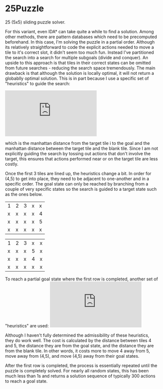 # 25Puzzle
25 (5x5) sliding puzzle solver. 

For this variant, even IDA* can take quite a while to find a solution. Among other methods, there are pattern databases which need to be precomputed beforehand. In this case, I'm solving the puzzle in a partial order. Although its relatively straightforward to code the explicit actions needed to move a tile to it's correct slot, it didn't seem too much fun. Instead I've partitioned the search into a search for multiple subgoals (divide and conquer). An upside to this approach is that tiles in their correct states can be omitted from future searches - reducing the search space tremendously. The main drawback is that although the solution is locally optimal, it will not return a globablly optimal solution. This is in part because I use a specific set of "heuristics" to guide the search:

![equation](https://latex.codecogs.com/gif.latex?%5Cinline%20d_1%28t_i%2C%20t_0%29%20&plus;%20d_1%28t_i%2C%20g_i%29) 

which is the manhattan distance from the target tile i to the goal and the manhattan distance between the target tile and the blank tile. Since I am not explicitly guiding the search by tossing out actions that don't involve the target, this ensures that actions performed near or on the target tile are less costly.

Once the first 3 tiles are lined up, the heuristics change a bit. In order for (4,5) to get into place, they need to be adjacent to one-another and in a specific order. The goal state can only be reached by branching from a couple of very specific states so the search is guided to a target state such as the ones below. 

|   |   |   |   |   |
|---|---|---|---|---|
| 1 | 2 | 3 | x | x |
| x | x | x | x | 4 |
| x | x | x | x | 5 |
| x | x | x | x | x |

|   |   |   |   |   |
|---|---|---|---|---|
| 1 | 2 | 3 | x | x |
| x | x | x | 5 | x |
| x | x | x | 4 | x |
| x | x | x | x | x |

To reach a partial goal state where the first row is completed, another set of "heuristics" are used:
![equation](https://latex.codecogs.com/gif.latex?%5Cinline%20d_1%28t_4%2C%20t_5%29%20&plus;%20d_1%28t_4%2C%20g_4%29%20&plus;%20d_1%28t_5%2C%20g_5%29%20&plus;%20d_1%28t_0%2C%20t_4%29%20&plus;%20d_1%28t_0%2C%20t_5%29)

Although I haven't fully determined the admissibility of these heuristics, they do work well. The cost is calculated by the distance between tiles 4 and 5, the distance they are from the goal state, and the distance they are from the blank tile. In other words, it costs more to move 4 away from 5, move away from (4,5),  and move (4,5) away from their goal states. 

After the first row is completed, the process is essentially repeated until the puzzle is completely solved. For nearly all random states, this has been much less than 1s and returns a solution sequence of typically 300 actions to reach a goal state. 
